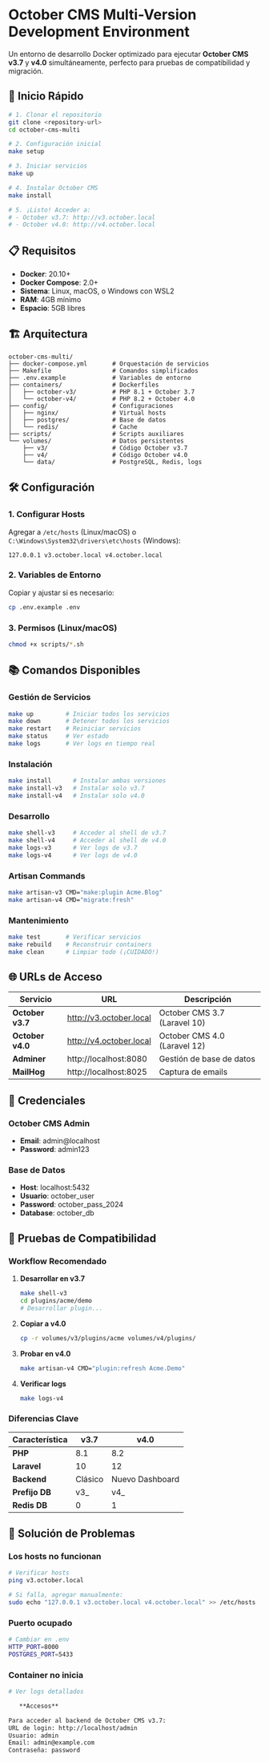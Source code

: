 # October CMS Multi-Version Development Environment

Un entorno de desarrollo Docker optimizado para ejecutar **October CMS v3.7** y **v4.0** simultáneamente, perfecto para pruebas de compatibilidad y migración.

## 🚀 Inicio Rápido

```bash
# 1. Clonar el repositorio
git clone <repository-url>
cd october-cms-multi

# 2. Configuración inicial
make setup

# 3. Iniciar servicios
make up

# 4. Instalar October CMS
make install

# 5. ¡Listo! Acceder a:
# - October v3.7: http://v3.october.local
# - October v4.0: http://v4.october.local
```

## 📋 Requisitos

- **Docker**: 20.10+
- **Docker Compose**: 2.0+
- **Sistema**: Linux, macOS, o Windows con WSL2
- **RAM**: 4GB mínimo
- **Espacio**: 5GB libres

## 🏗️ Arquitectura

```
october-cms-multi/
├── docker-compose.yml       # Orquestación de servicios
├── Makefile                 # Comandos simplificados
├── .env.example             # Variables de entorno
├── containers/              # Dockerfiles
│   ├── october-v3/          # PHP 8.1 + October 3.7
│   └── october-v4/          # PHP 8.2 + October 4.0
├── config/                  # Configuraciones
│   ├── nginx/               # Virtual hosts
│   ├── postgres/            # Base de datos
│   └── redis/               # Cache
├── scripts/                 # Scripts auxiliares
└── volumes/                 # Datos persistentes
    ├── v3/                  # Código October v3.7
    ├── v4/                  # Código October v4.0
    └── data/                # PostgreSQL, Redis, logs
```

## 🛠️ Configuración

### 1. Configurar Hosts

Agregar a `/etc/hosts` (Linux/macOS) o `C:\Windows\System32\drivers\etc\hosts` (Windows):

```
127.0.0.1 v3.october.local v4.october.local
```

### 2. Variables de Entorno

Copiar y ajustar si es necesario:

```bash
cp .env.example .env
```

### 3. Permisos (Linux/macOS)

```bash
chmod +x scripts/*.sh
```

## 📚 Comandos Disponibles

### Gestión de Servicios

```bash
make up         # Iniciar todos los servicios
make down       # Detener todos los servicios
make restart    # Reiniciar servicios
make status     # Ver estado
make logs       # Ver logs en tiempo real
```

### Instalación

```bash
make install      # Instalar ambas versiones
make install-v3   # Instalar solo v3.7
make install-v4   # Instalar solo v4.0
```

### Desarrollo

```bash
make shell-v3     # Acceder al shell de v3.7
make shell-v4     # Acceder al shell de v4.0
make logs-v3      # Ver logs de v3.7
make logs-v4      # Ver logs de v4.0
```

### Artisan Commands

```bash
make artisan-v3 CMD="make:plugin Acme.Blog"
make artisan-v4 CMD="migrate:fresh"
```

### Mantenimiento

```bash
make test       # Verificar servicios
make rebuild    # Reconstruir containers
make clean      # Limpiar todo (¡CUIDADO!)
```

## 🌐 URLs de Acceso

| Servicio | URL | Descripción |
|----------|-----|-------------|
| **October v3.7** | http://v3.october.local | October CMS 3.7 (Laravel 10) |
| **October v4.0** | http://v4.october.local | October CMS 4.0 (Laravel 12) |
| **Adminer** | http://localhost:8080 | Gestión de base de datos |
| **MailHog** | http://localhost:8025 | Captura de emails |

## 🔑 Credenciales

### October CMS Admin
- **Email**: admin@localhost
- **Password**: admin123

### Base de Datos
- **Host**: localhost:5432
- **Usuario**: october_user
- **Password**: october_pass_2024
- **Database**: october_db

## 🧪 Pruebas de Compatibilidad

### Workflow Recomendado

1. **Desarrollar en v3.7**
   ```bash
   make shell-v3
   cd plugins/acme/demo
   # Desarrollar plugin...
   ```

2. **Copiar a v4.0**
   ```bash
   cp -r volumes/v3/plugins/acme volumes/v4/plugins/
   ```

3. **Probar en v4.0**
   ```bash
   make artisan-v4 CMD="plugin:refresh Acme.Demo"
   ```

4. **Verificar logs**
   ```bash
   make logs-v4
   ```

### Diferencias Clave

| Característica | v3.7 | v4.0 |
|----------------|------|------|
| **PHP** | 8.1 | 8.2 |
| **Laravel** | 10 | 12 |
| **Backend** | Clásico | Nuevo Dashboard |
| **Prefijo DB** | v3_ | v4_ |
| **Redis DB** | 0 | 1 |

## 🔧 Solución de Problemas

### Los hosts no funcionan

```bash
# Verificar hosts
ping v3.october.local

# Si falla, agregar manualmente:
sudo echo "127.0.0.1 v3.october.local v4.october.local" >> /etc/hosts
```

### Puerto ocupado

```bash
# Cambiar en .env
HTTP_PORT=8000
POSTGRES_PORT=5433
```

### Container no inicia

```bash
# Ver logs detallados

   **Accesos**

Para acceder al backend de October CMS v3.7:
URL de login: http://localhost/admin
Usuario: admin
Email: admin@example.com
Contraseña: password

